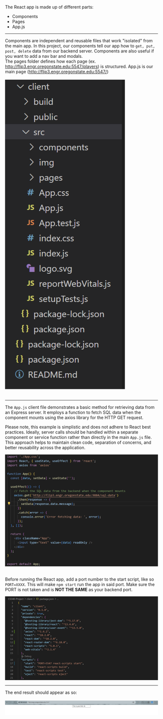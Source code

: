 The React app is made up of different parts:
* Components
* Pages
* App.js <br>
___
Components are independent and reusable files that work "isolated" from the main app. In this project, our components tell our app how to `get, put, post, delete` data from our backend server. Components are also useful if you want to add a nav bar and modals. <br>
The pages folder defines how each page (ex. http://flip3.engr.oregonstate.edu:5547/players) is structured. App.js is our main page (http://flip3.engr.oregonstate.edu:5547/)<br><br>
![app.js file](https://github.com/scott5Tots/react-starter-app/blob/main/Step%203/assets/Src.png)<br><br>
___
The `App.js` client file demonstrates a basic method for retrieving data from an Express server. It employs a function to fetch SQL data when the component mounts using the axios library for the HTTP GET request.

Please note, this example is simplistic and does not adhere to React best practices. Ideally, server calls should be handled within a separate component or service function rather than directly in the main `App.js` file. This approach helps to maintain clean code, separation of concerns, and better reusability across the application.

![app.js file](https://github.com/scott5Tots/react-starter-app/blob/main/Step%203/assets/Client%20app.png)<br><br>

Before running the React app, add a port number to the start script, like so `PORT=XXXX`. This will make `npm start` run the app in said port. Make sure the PORT is not taken and is **NOT THE SAME** as your backend port.<br>

![package.json React](https://github.com/scott5Tots/react-starter-app/blob/main/Step%203/assets/port_package.png)
___
The end result should appear as so: <br><br>
![app.js file](https://github.com/scott5Tots/react-starter-app/blob/main/Step%203/assets/Endresult.png)
